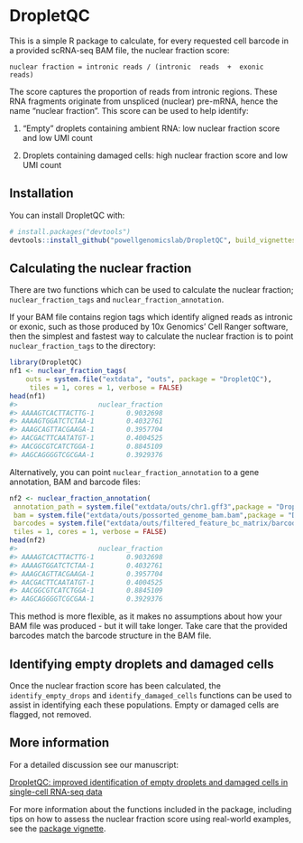 
<!-- README.md is generated from README.Rmd. Please edit that file -->

# DropletQC

<!-- badges: start -->
<!-- badges: end -->

This is a simple R package to calculate, for every requested cell
barcode in a provided scRNA-seq BAM file, the nuclear fraction score:

    nuclear fraction = intronic reads / (intronic  reads  +  exonic  reads)

The score captures the proportion of reads from intronic regions. These
RNA fragments originate from unspliced (nuclear) pre-mRNA, hence the
name “nuclear fraction”. This score can be used to help identify:

1.  “Empty” droplets containing ambient RNA: low nuclear fraction score
    and low UMI count

2.  Droplets containing damaged cells: high nuclear fraction score and
    low UMI count

## Installation

You can install DropletQC with:

``` r
# install.packages("devtools")
devtools::install_github("powellgenomicslab/DropletQC", build_vignettes = TRUE)
```

## Calculating the nuclear fraction

There are two functions which can be used to calculate the nuclear
fraction; `nuclear_fraction_tags` and `nuclear_fraction_annotation`.

If your BAM file contains region tags which identify aligned reads as
intronic or exonic, such as those produced by 10x Genomics’ Cell Ranger
software, then the simplest and fastest way to calculate the nuclear
fraction is to point `nuclear_fraction_tags` to the directory:

``` r
library(DropletQC)
nf1 <- nuclear_fraction_tags(
    outs = system.file("extdata", "outs", package = "DropletQC"),
     tiles = 1, cores = 1, verbose = FALSE)
head(nf1)
#>                    nuclear_fraction
#> AAAAGTCACTTACTTG-1        0.9032698
#> AAAAGTGGATCTCTAA-1        0.4032761
#> AAAGCAGTTACGAAGA-1        0.3957704
#> AACGACTTCAATATGT-1        0.4004525
#> AACGGCGTCATCTGGA-1        0.8845109
#> AAGCAGGGGTCGCGAA-1        0.3929376
```

Alternatively, you can point `nuclear_fraction_annotation` to a gene
annotation, BAM and barcode files:

``` r
nf2 <- nuclear_fraction_annotation(
 annotation_path = system.file("extdata/outs/chr1.gff3",package = "DropletQC"),
 bam = system.file("extdata/outs/possorted_genome_bam.bam",package = "DropletQC"),
 barcodes = system.file("extdata/outs/filtered_feature_bc_matrix/barcodes.tsv.gz",package = "DropletQC"),
 tiles = 1, cores = 1, verbose = FALSE)
head(nf2)
#>                    nuclear_fraction
#> AAAAGTCACTTACTTG-1        0.9032698
#> AAAAGTGGATCTCTAA-1        0.4032761
#> AAAGCAGTTACGAAGA-1        0.3957704
#> AACGACTTCAATATGT-1        0.4004525
#> AACGGCGTCATCTGGA-1        0.8845109
#> AAGCAGGGGTCGCGAA-1        0.3929376
```

This method is more flexible, as it makes no assumptions about how your
BAM file was produced - but it will take longer. Take care that the
provided barcodes match the barcode structure in the BAM file.

## Identifying empty droplets and damaged cells

Once the nuclear fraction score has been calculated, the
`identify_empty_drops` and `identify_damaged_cells` functions can be
used to assist in identifying each these populations. Empty or damaged
cells are flagged, not removed.

## More information

For a detailed discussion see our manuscript:

[DropletQC: improved identification of empty droplets and damaged cells
in single-cell RNA-seq data](https://doi.org/10.1101/2021.08.02.454717)

For more information about the functions included in the package,
including tips on how to assess the nuclear fraction score using
real-world examples, see the [package
vignette](https://powellgenomicslab.github.io/DropletQC/articles/DropletQC.html).

